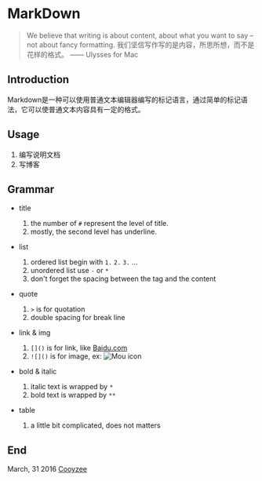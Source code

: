 # MarkDown

> We believe that writing is about content, about what you want to say – not about fancy formatting.
我们坚信写作写的是内容，所思所想，而不是花样的格式。
—— Ulysses for Mac

## Introduction
Markdown是一种可以使用普通文本编辑器编写的标记语言，通过简单的标记语法，它可以使普通文本内容具有一定的格式。

## Usage
1. 编写说明文档
1. 写博客

## Grammar
* title
    1. the number of `#` represent the level of title.
    1. mostly, the second level has underline.

* list
    1. ordered list begin with `1.` `2.` `3.` ...
    1. unordered list use `-` or `*`
    1. don't forget the spacing between the tag and the content
* quote
    1. `>` is for quotation
    1. double spacing for break line
* link & img
    1. `[]()` is for link, like [Baidu.com](http://baidu.com)
    1. `![]()` is for image, ex: ![Mou icon](http://25.io/mou/Mou_128.png)
* bold & italic
    1. italic text is wrapped by `*`
    2. bold text is wrapped by `**`
* table
    1. a little bit complicated, does not matters

## End
March, 31 2016
[Cooyzee](http://weibo.com/Cooyzee)
